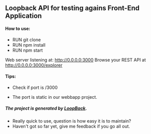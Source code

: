 ## Loopback API for testing agains Front-End Application

#### How to use:

  - RUN git clone
  - RUN npm install
  - RUN npm start

  Web server listening at: http://0.0.0.0:3000
  Browse your REST API at http://0.0.0.0:3000/explorer

#### Tips:

  - Check if port is /3000

  - The port is static in our webbapp project.

##### The project is generated by [LoopBack](http://loopback.io).

 - Really quick to use, question is how easy it is to maintain?   <Br />
 - Haven't got so far yet, give me feedback if you go all out.
